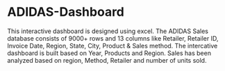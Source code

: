 # ADIDAS-Dashboard
This interactive dashboard is designed using excel.
The ADIDAS Sales database consists of 9000+ rows and 13 columns like Retailer, Retailer ID, Invoice Date, Region, State, City, Product & Sales method.
The intercative dashboard is built based on Year, Products and Region. Sales has been analyzed based on region, Method, Retailer and number of units sold.
